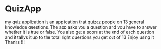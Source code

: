 # QuizApp
my quiz application is an application that quizez people on 13 general knowledge questions.
The app asks you a question and you have to answer whether it is true or false.
You also get a score at the end of each question and it tallys it up to the total right questions you get out of 13
Enjoy using it Thanks !!!
